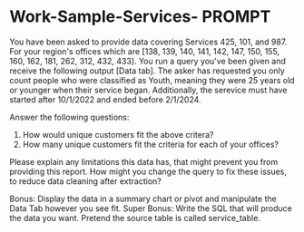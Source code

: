 # Work-Sample-Services- PROMPT

You have been asked to provide data covering Services 425, 101, and 987. For your region's offices which are [138, 139, 140, 141, 142, 147, 150, 155, 160, 162, 181, 262, 312, 432, 433]. You run a query you've been given and receive the following output [Data tab]. The asker has requested you only count people who were classified as Youth, meaning they were 25 years old or younger when their service began. Additionally, the serevice must have started after 10/1/2022 and ended before 2/1/2024.

Answer the following questions:
1. How would unique customers fit the above critera?
2. How many unique customers fit the criteria for each of your offices?

Please explain any limitations this data has, that might prevent you from providing this report. 
How might you change the query to fix these issues, to reduce data cleaning after extraction?

Bonus: Display the data in a summary chart or pivot and manipulate the Data Tab however you see fit. 
Super Bonus: Write the SQL that will produce the data you want. Pretend the source table is called service_table.
